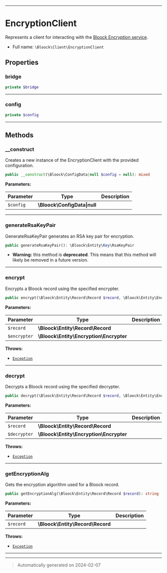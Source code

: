 ***

# EncryptionClient

Represents a client for interacting with the [Bloock Encryption service](https://dashboard.bloock.com/login).



* Full name: `\Bloock\Client\EncryptionClient`



## Properties


### bridge



```php
private $bridge
```






***

### config



```php
private $config
```






***

## Methods


### __construct

Creates a new instance of the EncryptionClient with the provided configuration.

```php
public __construct(\Bloock\ConfigData|null $config = null): mixed
```








**Parameters:**

| Parameter | Type | Description |
|-----------|------|-------------|
| `$config` | **\Bloock\ConfigData&#124;null** |  |





***

### generateRsaKeyPair

GenerateRsaKeyPair generates an RSA key pair for encryption.

```php
public generateRsaKeyPair(): \Bloock\Entity\Key\RsaKeyPair
```






* **Warning:** this method is **deprecated**. This means that this method will likely be removed in a future version.







***

### encrypt

Encrypts a Bloock record using the specified encrypter.

```php
public encrypt(\Bloock\Entity\Record\Record $record, \Bloock\Entity\Encryption\Encrypter $encrypter): \Bloock\Entity\Record\Record
```








**Parameters:**

| Parameter | Type | Description |
|-----------|------|-------------|
| `$record` | **\Bloock\Entity\Record\Record** |  |
| `$encrypter` | **\Bloock\Entity\Encryption\Encrypter** |  |




**Throws:**

- [`Exception`](../../Exception.md)



***

### decrypt

Decrypts a Bloock record using the specified decrypter.

```php
public decrypt(\Bloock\Entity\Record\Record $record, \Bloock\Entity\Encryption\Encrypter $decrypter): \Bloock\Entity\Record\Record
```








**Parameters:**

| Parameter | Type | Description |
|-----------|------|-------------|
| `$record` | **\Bloock\Entity\Record\Record** |  |
| `$decrypter` | **\Bloock\Entity\Encryption\Encrypter** |  |




**Throws:**

- [`Exception`](../../Exception.md)



***

### getEncryptionAlg

Gets the encryption algorithm used for a Bloock record.

```php
public getEncryptionAlg(\Bloock\Entity\Record\Record $record): string
```








**Parameters:**

| Parameter | Type | Description |
|-----------|------|-------------|
| `$record` | **\Bloock\Entity\Record\Record** |  |




**Throws:**

- [`Exception`](../../Exception.md)



***


***
> Automatically generated on 2024-02-07
